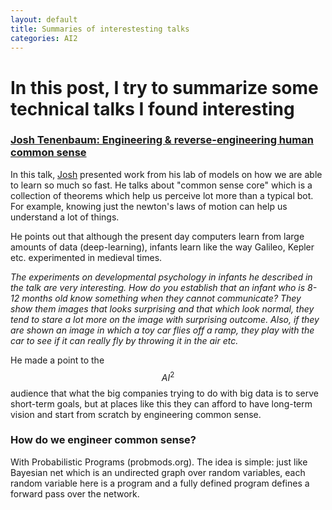 ```yaml
---
layout: default
title: Summaries of interestesting talks
categories: AI2
---
```


# In this post, I try to summarize some technical talks I found interesting #

### [Josh Tenenbaum: Engineering & reverse-engineering human common sense][ai2-tanenbaum] ###

In this talk, [Josh](http://web.mit.edu/cocosci/josh.html) presented work from his lab of models on how we are able to learn so much so fast.
He talks about "common sense core" which is a collection of theorems which help us perceive lot more than a typical bot. 
For example, knowing just the newton's laws of motion can help us understand a lot of things. 

He points out that although the present day computers learn from large amounts of data (deep-learning), infants learn like the way Galileo, Kepler etc. experimented in medieval times. 

*The experiments on developmental psychology in infants he described in the talk are very interesting. How do you establish that an infant who is 8-12 months old know something when they cannot communicate? They show them images that looks surprising and that which look normal, they tend to stare a lot more on the image with surprising outcome. Also, if they are shown an image in which a toy car flies off a ramp, they play with the car to see if it can really fly by throwing it in the air etc.*

He made a point to the $$AI^2$$ audience that what the big companies trying to do with big data is to serve short-term goals, but at places like this they can afford to have long-term vision and start from scratch by engineering common sense.

### How do we engineer common sense? ###

With Probabilistic Programs (probmods.org).
The idea is simple: just like Bayesian net which is an undirected graph over random variables, each random variable here is a program and a fully defined program defines a forward pass over the network.

[ai2-tanenbaum]: https://www.youtube.com/watch?v=hfoeRiZU5YQ "Josh Tenenbaum: Engineering & reverse-engineering human common sense"

